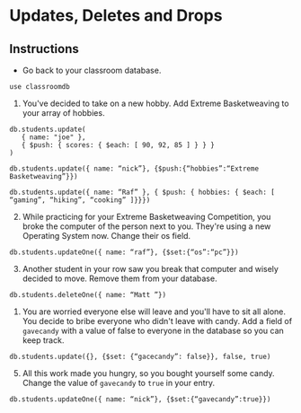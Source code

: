# Updates, Deletes and Drops

## Instructions

* Go back to your classroom database.

```
use classroomdb
```

1. You've decided to take on a new hobby. Add Extreme Basketweaving to your array of hobbies.

```
db.students.update(
   { name: "joe" },
   { $push: { scores: { $each: [ 90, 92, 85 ] } } }
)

db.students.update({ name: “nick”}, {$push:{“hobbies”:“Extreme Basketweaving”}})

db.students.update({ name: “Raf” }, { $push: { hobbies: { $each: [ “gaming”, “hiking”, “cooking” ]}}})
```

2. While practicing for your Extreme Basketweaving Competition, you broke the computer of the person next to you. They're using a new Operating System now. Change their os field.

```
db.students.updateOne({ name: “raf”}, {$set:{“os”:“pc”}})
```

3. Another student in your row saw you break that computer and wisely decided to move. Remove them from your database.

```
db.students.deleteOne({ name: “Matt ”})
```

1. You are worried everyone else will leave and you'll have to sit all alone. You decide to bribe everyone who didn't leave with candy. Add a field of `gavecandy` with a value of false to everyone in the database so you can keep track.

```
db.students.update({}, {$set: {“gacecandy”: false}}, false, true)
```

5. All this work made you hungry, so you bought yourself some candy. Change the value of `gavecandy` to `true` in your entry.

```
db.students.updateOne({ name: “nick”}, {$set:{“gavecandy”:true}})
```
